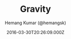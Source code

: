 ---
title: Gravity
github: https://github.com/hemangsk/Gravity
demo: https://hemangsk.github.io/Gravity
author: Hemang Kumar (@hemangsk)
ssg:
  - Jekyll
cms:
  - No Cms
date: 2016-03-30T20:26:09.000Z
description: 'Minimal is the new cool. '
stale: true
---